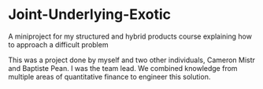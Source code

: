 # Joint-Underlying-Exotic
A miniproject for my structured and hybrid products course explaining how to approach a difficult problem

This was a project done by myself and two other individuals, Cameron Mistr and Baptiste Pean. I was the team lead. We combined knowledge from multiple areas of quantitative finance to engineer this solution.
